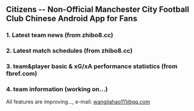 ## Citizens -- Non-Official Manchester City Football Club Chinese Android App for Fans

### 1. Latest team news (from zhibo8.cc)

### 2. Latest match schedules (from zhibo8.cc)

### 3. team&player basic & xG/xA performance statistics (from fbref.com)

### 4. team information (working on...)

All features are improving..., e-mail: wangjiahao111@qq.com